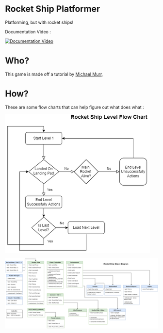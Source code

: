 # Rocket Ship Platformer
 
Platforming, but with rocket ships!

Documentation Video :

[![Documentation Video](https://img.youtube.com/vi/cd5wR_8o1uc/0.jpg)](https://www.youtube.com/watch?v=cd5wR_8o1uc)

# Who?

This game is made off a tutorial by [Michael Murr](https://www.udemy.com/user/michel-murr/), 

# How?

These are some flow charts that can help figure out what does what :

![Level Flow Chart](README_Img/Level-Flow-Chart.png)

![Level Object Diagram](README_Img/Level-Object-Diagram.png)
